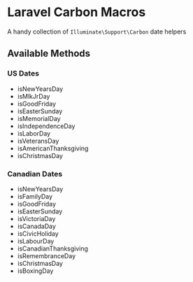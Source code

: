 # Laravel Carbon Macros

A handy collection of `Illuminate\Support\Carbon` date helpers

## Available Methods

### US Dates

- isNewYearsDay
- isMlkJrDay
- isGoodFriday
- isEasterSunday
- isMemorialDay
- isIndependenceDay
- isLaborDay
- isVeteransDay
- isAmericanThanksgiving
- isChristmasDay

### Canadian Dates

- isNewYearsDay
- isFamilyDay
- isGoodFriday
- isEasterSunday
- isVictoriaDay
- isCanadaDay
- isCivicHoliday
- isLabourDay
- isCanadianThanksgiving
- isRemembranceDay
- isChristmasDay
- isBoxingDay
